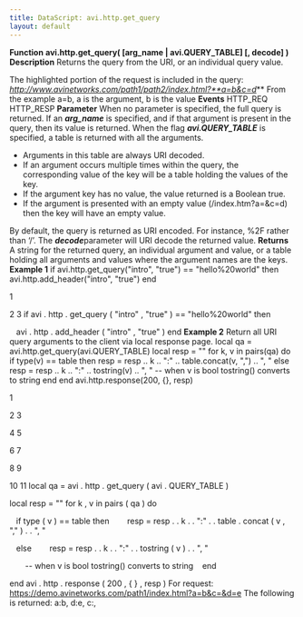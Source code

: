 ```yaml
---
title: DataScript: avi.http.get_query
layout: default
---
```

**Function** **avi.http.get_query( [arg_name | avi.QUERY_TABLE] [, decode] )** **Description** Returns the query from the URI, or an individual query value.

The highlighted portion of the request is included in the query:
*http://www.avinetworks.com/path1/path2/index.html?**a=b&c=d***
From the example a=b, a is the argument, b is the value **Events** HTTP_REQ
HTTP_RESP **Parameter** When no parameter is specified, the full query is returned.
If an ***arg_name*** is specified, and if that argument is present in the query, then its value is returned.
When the flag ***avi.QUERY_TABLE*** is specified, a table is returned with all the arguments.

* Arguments in this table are always URI decoded.
* If an argument occurs multiple times within the query, the corresponding value of the key will be a table holding the values of the key.
* If the argument key has no value, the value returned is a Boolean true.
* If the argument is presented with an empty value (/index.htm?a=&c=d) then the key will have an empty value.

By default, the query is returned as URI encoded. For instance, %2F rather than ‘/’. The ***decode***parameter will URI decode the returned value. **Returns** A string for the returned query, an individual argument and value, or a table holding all arguments and values where the argument names are the keys. **Example 1** if avi.http.get_query("intro", "true") == "hello%20world" then avi.http.add_header("intro", "true") end

1

2
3 if  avi . http . get_query ( "intro" ,  "true" )  ==  "hello%20world"  then

   avi . http . add_header ( "intro" ,  "true" )
end **Example 2** Return all URI query arguments to the client via local response page.
local qa = avi.http.get_query(avi.QUERY_TABLE) local resp = "" for k, v in pairs(qa) do if type(v) == table then resp = resp .. k .. ":" .. table.concat(v, ",") .. ", " else resp = resp .. k .. ":" .. tostring(v) .. ", " -- when v is bool tostring() converts to string end end avi.http.response(200, {}, resp)

1

2
3

4
5

6
7

8
9

10
11 local  qa  =  avi . http . get_query ( avi . QUERY_TABLE )

local  resp  =  ""
for  k ,  v  in  pairs ( qa )  do

   if  type ( v )  ==  table then
       resp  =  resp  . .  k  . .  ":"  . .  table . concat ( v ,  "," )  . .  ", "

   else
       resp  =  resp  . .  k  . .  ":"  . .  tostring ( v )  . .  ", "

       -- when v is bool tostring() converts to string
   end

end
avi . http . response ( 200 ,  { } ,  resp )
  For request: https://demo.avinetworks.com/path1/index.html?a=b&c=&d=e
The following is returned: a:b, d:e, c:,